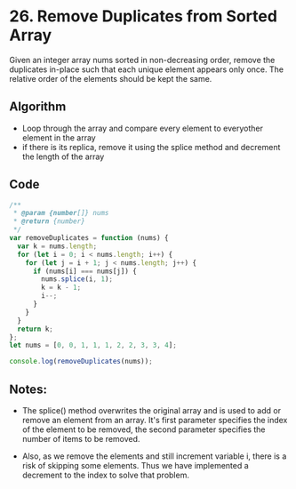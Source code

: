 # 26. Remove Duplicates from Sorted Array

Given an integer array nums sorted in non-decreasing order, remove the duplicates in-place such that each unique element appears only once. The relative order of the elements should be kept the same.

## Algorithm
- Loop through the array and compare every element to everyother element in the array
- if there is its replica, remove it using the splice method and decrement the length of the array
## Code

```javascript
/**
 * @param {number[]} nums
 * @return {number}
 */
var removeDuplicates = function (nums) {
  var k = nums.length;
  for (let i = 0; i < nums.length; i++) {
    for (let j = i + 1; j < nums.length; j++) {
      if (nums[i] === nums[j]) {
        nums.splice(i, 1);
        k = k - 1;
        i--;
      }
    }
  }
  return k;
};
let nums = [0, 0, 1, 1, 1, 2, 2, 3, 3, 4];

console.log(removeDuplicates(nums));
```
## Notes:

- The splice() method overwrites the original array and is used to add or remove an element from an array. It's first parameter specifies the index of the element to be removed, the second parameter specifies the number of items to be removed.


- Also, as we remove the elements and still increment variable i, there is a risk of skipping some elements. Thus we have implemented a decrement to the index to solve that problem.